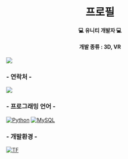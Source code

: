 <h1 align="center">프로필</h1>
<h4 align="center"> 💻 유니티 개발자 💻 </h4>
<h4 align="center"> 개발 종류 : 3D, VR </h4>

[![](https://img.shields.io/badge/개발자_포트폴리오-800000?style=for-the-badge&logo=개발자_포트폴리오&logoColor=white)](https://developerwor.github.io/)

### - 연락처 -

[![](https://img.shields.io/badge/Gmail-D14836?style=for-the-badge&logo=gmail&logoColor=white)]("https://kyeongsupchoi@gmail.com")

### - 프로그래밍 언어 -

[![Python](https://img.shields.io/badge/-HTML-306998?logo=HTML&logoColor=white&style=for-the-badge)](#)
[![MySQL](https://img.shields.io/badge/MySQL-00758F?style=for-the-badge&logo=mysql&logoColor=white)](#)

### - 개발환경 -

[![TF](https://img.shields.io/badge/Unity-FFA800?style=for-the-badge&logo=Unity&logoColor=white)](#) 
